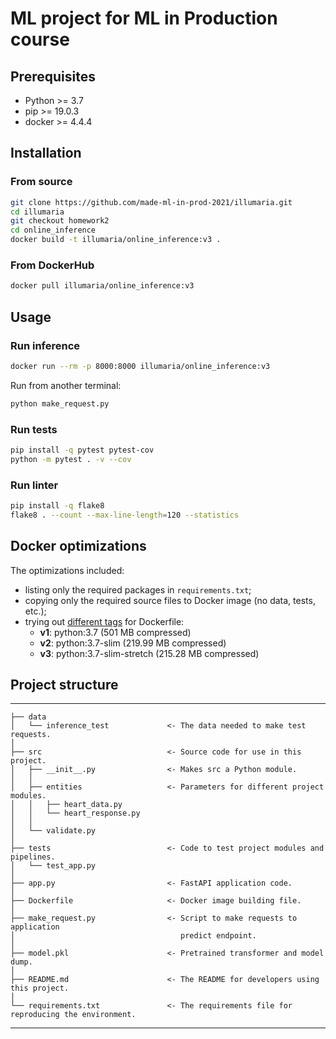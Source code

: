 # ML project for ML in Production course

## Prerequisites

* Python >= 3.7
* pip >= 19.0.3
* docker >= 4.4.4

## Installation

### From source

```bash
git clone https://github.com/made-ml-in-prod-2021/illumaria.git
cd illumaria
git checkout homework2
cd online_inference
docker build -t illumaria/online_inference:v3 .
```

### From DockerHub

```bash
docker pull illumaria/online_inference:v3
```

## Usage

### Run inference

```bash
docker run --rm -p 8000:8000 illumaria/online_inference:v3
```

Run from another terminal:
```bash
python make_request.py
```

### Run tests

```bash
pip install -q pytest pytest-cov
python -m pytest . -v --cov
```

### Run linter

```bash
pip install -q flake8
flake8 . --count --max-line-length=120 --statistics
```

## Docker optimizations

The optimizations included:
* listing only the required packages in `requirements.txt`;
* copying only the required source files to Docker image (no data, tests, etc.);
* trying out [different tags](https://hub.docker.com/r/illumaria/online_inference/tags?page=1&ordering=last_updated) for Dockerfile:
    * **v1**: python:3.7 (501 MB compressed)
    * **v2**: python:3.7-slim (219.99 MB compressed)
    * **v3**: python:3.7-slim-stretch (215.28 MB compressed)

## Project structure

------------

    ├── data
    │   └── inference_test             <- The data needed to make test requests.
    │
    ├── src                            <- Source code for use in this project.
    │   ├── __init__.py                <- Makes src a Python module.
    │   │
    │   ├── entities                   <- Parameters for different project modules.
    │   │   ├── heart_data.py
    │   │   └── heart_response.py    
    │   │
    │   └── validate.py
    │
    ├── tests                          <- Code to test project modules and pipelines.
    │   └── test_app.py
    │
    ├── app.py                         <- FastAPI application code.
    │
    ├── Dockerfile                     <- Docker image building file.
    │
    ├── make_request.py                <- Script to make requests to application
    │                                     predict endpoint.
    │
    ├── model.pkl                      <- Pretrained transformer and model dump.
    │
    ├── README.md                      <- The README for developers using this project.
    │
    └── requirements.txt               <- The requirements file for reproducing the environment.

------------
